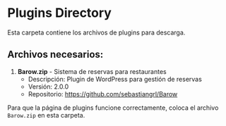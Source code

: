 # Plugins Directory

Esta carpeta contiene los archivos de plugins para descarga.

## Archivos necesarios:

1. **Barow.zip** - Sistema de reservas para restaurantes
   - Descripción: Plugin de WordPress para gestión de reservas
   - Versión: 2.0.0
   - Repositorio: https://github.com/sebastiangrl/Barow

Para que la página de plugins funcione correctamente, coloca el archivo `Barow.zip` en esta carpeta.
